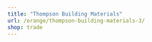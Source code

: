 ```yaml
---
title: "Thompson Building Materials"
url: /orange/thompson-building-materials-3/
shop: trade
---
```

